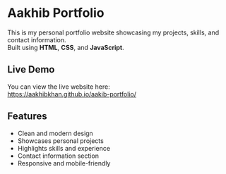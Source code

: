 # Aakhib Portfolio

This is my personal portfolio website showcasing my projects, skills, and contact information.  
Built using **HTML**, **CSS**, and **JavaScript**.

## Live Demo

You can view the live website here:  
https://aakhibkhan.github.io/aakib-portfolio/

## Features

- Clean and modern design
- Showcases personal projects
- Highlights skills and experience
- Contact information section
- Responsive and mobile-friendly
